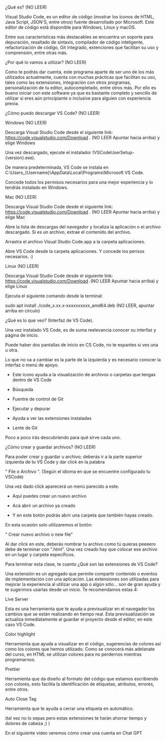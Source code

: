 ¿Qué es? (NO LEER) 


Visual Studio Code, es un editor de código (mostrar los íconos de HTML, Java Script, JSON'S, entre otros) fuente desarrollado por Microsoft. Este editor de código está disponible para Windows, Linux y macOS. 

 Entre sus características más destacables se encuentra un soporte para depuración, resaltado de sintaxis, compilador de código inteligente, refactorización de código, Git integrado, extenciones que facilitan su uso y comprensión, entre otras más.



¿Por qué lo vamos a utilizar? (NO LEER)

Como te podrás dar cuenta, este programa aparte de ser uno de los más utilizados actualmente, cuenta con muchas prácticas que facilitan su uso, tales como las extensiones, integración con otros programas, personalización de tu editor, autocompletado, entre otros más. Por ello es bueno iniciar con este software ya que es bastante completo y sencillo de utilizar si eres aún principiante o inclusive para alguien con experiencia previa.  



¿Cómo puedo descargar VS Code?  (NO LEER)

Windows (NO LEER)

Descarga Visual Studio Code desde el siguiente link: https://code.visualstudio.com/Download . (NO LEER Apuntar hacia arriba) y elige Windows

 Una vez descargado, ejecute el instalador (VSCodeUserSetup-{version}.exe). 

 De manera predeterminada, VS Code se instala en C:\Users_{Username}\AppData\Local\Programs\Microsoft VS Code. 

 Concede todos los permisos necesarios para una mejor experiencia y lo tendrás instalado en Windows.  



Mac (NO LEER)

Descarga Visual Studio Code desde el siguiente link: https://code.visualstudio.com/Download . (NO LEER Apuntar hacia arriba) y elige Mac

Abre la lista de descargas del navegador y localiza la aplicación o el archivo descargado. Si es un archivo, extrae el contenido del archivo. 

 Arrastra el archivo Visual Studio Code.app a la carpeta aplicaciones. 

Abre VS Code desde la carpeta aplicaciones. Y concede los perisos necesarios. :)



Linux (NO LEER)

Descarga Visual Studio Code desde el siguiente link: https://code.visualstudio.com/Download .(NO LEER Apuntar hacia arriba) y elige Linux

Ejecuta el siguiente comando desde la terminal: 

sudo apt install ./code_x.xx.x-xxxxxxxxxx_amd64.deb (NO LEER, apuntar arriba en círculo)



¿Qué es lo que veo? (Interfaz de VS Code). 

Una vez instalado VS Code, es de suma reelevancia conocer su interfaz y página de inicio. 

 Puede haber dos pantallas de inicio en CS Code, no te espantes si ves una u otra.

Lo que no va a cambiar es la parte de la izquierda y es necesario conocer la interfaz o menú de apoyo.   



- Este ícono ayuda a la visualización de archivos o carpetas que tengas dentro de VS Code

- Búsqueda

- Fuentre de control de Git

- Ejecutar y depurar

- Ayuda a ver las extensiones instaladas

- Lente de Git



Poco a poco irás descubriendo para qué sirve cada uno.



¿Cómo crear y guardar archivos? (NO LEER)

Para poder crear y guardar u archivo; deberás ir a la parte superior izquierda de tu VS Code y dar click en la palabra 



" File o Archivo ". (Según el idioma en que se encuentre configurado tu VSCode)



Una vez dado click aparecerá un menú parecido a este. 



- Aquí puedes crear un nuevo archivo

- Acá abrir un archivo ya creado

- Y en este botón podrás abrir una carpeta que también hayas creado.



En esta ocasión solo utilizaremos el botón:



" Crear nuevo archivo o new file"



Al dar click en este, deberás nombrar tu archivo como tú quieras peeeero debe de terminar con ".html". Una vez creado hay que colocar ese archivo en un lugar y carpeta específicos. 



Para terminar esta clase, te cuento ¿Qué son las extensiones de VS Code?



Una extensión es un agregado que permite compartir contenido o eventos de implementación con una aplicación. Las extensiones son utilizadas para mejorar la experiencia al utilizar una app o algún sitio... son de gran ayuda y te sugerimos usarlas desde un inicio. Te recomendamos estas 4:



Live Server 

Esta es una herramienta que te ayuda a previsualizar en el navegador los cambios que se están realizando en tiempo real. Esta previsualización se actualiza inmediatamente al guardar el proyecto desde el editor, en este caso VS Code.



Color highlight 

Herramienta que ayuda a visualizar en el código, sugerencias de colores así como los colores que hemos utilizado. Como se conocerá más adelanate del curso, en HTML se utilizan colores para no perdernos mientras programarnos.



Prettier 

Herramienta que da diseño al formato del código que estamos escribiendo con colores, esto facilita la identificación de etiquetas, atributos, errores, entre otros.



Auto Close Tag 

Herramienta que te ayuda a cerrar una etiqueta en automático. 



(tal vez no lo sepas pero estas extensiones te harán ahorrar tiempo y dolores de cabeza ;) )

En el siguiente video veremos cómo crear una cuenta en Chat GPT
